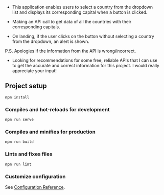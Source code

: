 - This application enables users to select a country from the dropdown list and displays its corresponding capital when a button is clicked.

- Making an API call to get data of all the countries with their corresponding capitals.

- On landing, if the user clicks on the button without selecting a country from the dropdown, an alert is shown.

P.S. Apologies if the information from the API is wrong/incorrect.

- Looking for recommendations for some free, reliable APIs that I can use to get the accurate and correct information for this project. I would really appreciate your input!

## Project setup
```
npm install
```

### Compiles and hot-reloads for development
```
npm run serve
```

### Compiles and minifies for production
```
npm run build
```

### Lints and fixes files
```
npm run lint
```

### Customize configuration
See [Configuration Reference](https://cli.vuejs.org/config/).
